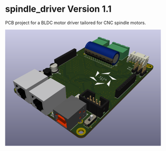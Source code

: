# spindle_driver Version 1.1
PCB project for a BLDC motor driver tailored for CNC spindle motors.

![PCB rendering](spindle_driver_v1.1.png "PCB rendering")
